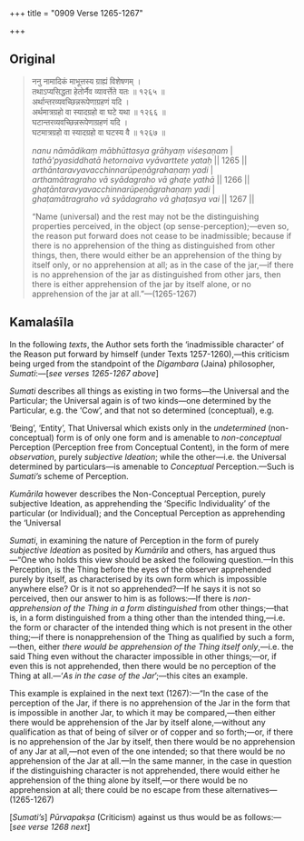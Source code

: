 +++
title = "0909 Verse 1265-1267"

+++
## Original 
>
> ननु नामादिकं माभूत्तस्य ग्राह्यं विशेषणम् ।  
> तथाऽप्यसिद्धता हेतोर्नैव व्यावर्त्तेते यतः ॥ १२६५ ॥  
> अर्थान्तरव्यवच्छिन्नरूपेणाग्रहणं यदि ।  
> अर्थमात्रग्रहो वा स्यादग्रहो वा घटे यथा ॥ १२६६ ॥  
> घटान्तरव्यवच्छिन्नरूपेणाग्रहणं यदि ।  
> घटमात्रग्रहो वा स्यादग्रहो वा घटस्य वै ॥ १२६७ ॥ 
>
> *nanu nāmādikaṃ mābhūttasya grāhyaṃ viśeṣaṇam* \|  
> *tathā'pyasiddhatā hetornaiva vyāvarttete yataḥ* \|\| 1265 \|\|  
> *arthāntaravyavacchinnarūpeṇāgrahaṇaṃ yadi* \|  
> *arthamātragraho vā syādagraho vā ghaṭe yathā* \|\| 1266 \|\|  
> *ghaṭāntaravyavacchinnarūpeṇāgrahaṇaṃ yadi* \|  
> *ghaṭamātragraho vā syādagraho vā ghaṭasya vai* \|\| 1267 \|\| 
>
> “Name (universal) and the rest may not be the distinguishing properties perceived, in the object (op sense-perception);—even so, the reason put forward does not cease to be inadmissible; because if there is no apprehension of the thing as distinguished from other things, then, there would either be an apprehension of the thing by itself only, or no apprehension at all; as in the case of the jar,—if there is no apprehension of the jar as distinguished from other jars, then there is either apprehension of the jar by itself alone, or no apprehension of the jar at all.”—(1265-1267)



## Kamalaśīla

In the following *texts*, the Author sets forth the ‘inadmissible character’ of the Reason put forward by himself (under Texts 1257-1260),—this criticism being urged from the standpoint of the *Digambara* (Jaina) philosopher, *Sumati*:—[*see verses 1265-1267 above*]

*Sumati* describes all things as existing in two forms—the Universal and the Particular; the Universal again is of two kinds—one determined by the Particular, e.g. the ‘Cow’, and that not so determined (conceptual), e.g.

‘Being’, ‘Entity’, That Universal which exists only in the *undetermined* (non-conceptual) form is of only one form and is amenable to *non-conceptual* Perception (Perception free from Conceptual Content), in the form of mere *observation*, purely *subjective Ideation*; while the other—i.e. the Universal determined by particulars—is amenable to *Conceptual* Perception.—Such is *Sumati’s* scheme of Perception.

*Kumārila* however describes the Non-Conceptual Perception, purely subjective Ideation, as apprehending the ‘Specific Individuality’ of the particular (or Individual); and the Conceptual Perception as apprehending the ‘Universal

*Sumati*, in examining the nature of Perception in the form of purely *subjective Ideation* as posited by *Kumārila* and others, has argued thus—“One who holds this view should be asked the following question.—In this Perception, is the Thing before the eyes of the observer apprehended purely by itself, as characterised by its own form which is impossible anywhere else? Or is it not so apprehended?—If he says it is not so perceived, then our answer to him is as follows:—If there is *non-apprehension of the Thing in a form distinguished* from other things;—that is, in a form distinguished from a thing other than the intended thing,—i.e. the form or character of the intended thing which is not present in the other thing;—if there is nonapprehension of the Thing as qualified by such a form,—then, either *there would be apprehension of the Thing itself only*,—i.e. the said Thing even without the character impossible in other things;—or, if even this is not apprehended, then there would be no perception of the Thing at all.—‘*As* *in* *the case* *of* *the* *Jar*’;—this cites an example.

This example is explained in the next text (1267):—“In the case of the perception of the Jar, if there is no apprehension of the Jar in the form that is impossible in another Jar, to which it may be compared,—then either there would be apprehension of the Jar by itself alone,—without any qualification as that of being of silver or of copper and so forth;—or, if there is no apprehension of the Jar by itself, then there would be no apprehension of any Jar at all,—not even of the one intended; so that there would be no apprehension of the Jar at all.—In the same manner, in the case in question if the distinguishing character is not apprehended, there would either he apprehension of the thing alone by itself,—or there would be no apprehension at all; there could be no escape from these alternatives—(1265-1267)

[*Sumati’s*] *Pūrvapakṣa* (Criticism) against us thus would be as follows:—[*see verse 1268 next*]


